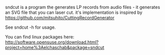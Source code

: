 sndcut is a program the generates LP records from audio files - it generates an SVG file that you can laser cut.
it's implementation is inspired by https://github.com/mitsuhito/CuttingRecordGenerator

See sndcut -h for usage.

You can find linux packages here: http://software.opensuse.org/download.html?project=home%3Aelchaschab&package=sndcut
 
